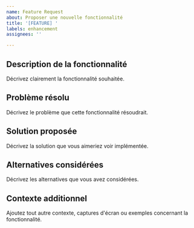```yaml
---
name: Feature Request
about: Proposer une nouvelle fonctionnalité
title: '[FEATURE] '
labels: enhancement
assignees: ''

---
```


## Description de la fonctionnalité
Décrivez clairement la fonctionnalité souhaitée.

## Problème résolu
Décrivez le problème que cette fonctionnalité résoudrait.

## Solution proposée
Décrivez la solution que vous aimeriez voir implémentée.

## Alternatives considérées
Décrivez les alternatives que vous avez considérées.

## Contexte additionnel
Ajoutez tout autre contexte, captures d'écran ou exemples concernant la fonctionnalité.
